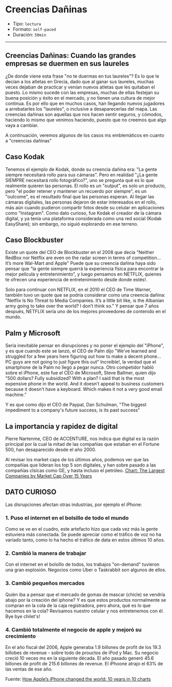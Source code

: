# Creencias Dañinas

* Tipo: `lectura`
* Formato: `self-paced`
* Duración: `50min`

***

## Creencias Dañinas: Cuando las grandes empresas se duermen en sus laureles

¿De donde viene esta frase "no te duermas en tus laureles"?
Es lo que le decían a los atletas en Grecia, dado que al ganar sus laureles,
muchas veces dejaban de practicar y venían nuevos atletas que les quitaban el
puesto. Lo mismo sucede con las empresas, muchas de ellas festejan su buena
posición y éxito en el mercado, y no tienen una cultura de mejor continua. Es
por ello que en muchos casos, han llegando nuevos jugadores a arrebatarles los
"laureles", o inclusive a desaparecerlas del mapa. Las creencias dañinas son
aquellas que nos hacen sentir seguros, y cómodos, haciendo lo mismo que venimos
haciendo, puesto que no creemos que algo vaya a cambiar.

A continuación, veremos algunos de los casos ms emblemáticos en cuanto a
"creencias dañinas"

## Caso Kodak

Tenemos el ejemplo de Kodak, donde su creencia dañina era: "La gente siempre
necesitará rollo para sus cámaras". Pero en realidad "¿La gente SIEMPRE
necesitará rollo fotográfico?", uno se pregunta qué es lo que realmente quieren
las personas. El rollo es un "output", es solo un producto, pero "el poder
retener y mantener un recuerdo por siempre", es un "outcome", es el resultado
final que las personas esperan.
Al llegar las cámaras digitales, las personas dejaron de estar interesados en el
rollo, más aún cuando pudieron compartir fotos desde su celular en aplicaciones
como "Instagram". Como dato curioso, fue Kodak el creador de la cámara digital,
y ya tenía una plataforma considerada como una red social (Kodak EasyShare); sin
embargo, no siguió explorando en ese terreno.

## Caso Blockbuster

Existe un quote del CEO de Blockbuster en el 2008 que decía
"Neither RedBox nor Netflix are even on the radar screen in terms of
competition… It’s more Wal-Mart and Apple"
Puede que su creencia dañina haya sido pensar que "la gente siempre querrá la
experiencia física para encontrar la mejor película y entretenimiento", y luego
pensamos en NETFLIX, quienes te ofrecen una experiencia de entretenimiento desde
donde estés!.

Solo para continuar con NETFLIX, en el 2010 el CEO de Time Warner, también tuvo
un quote que se podría considerar como una creencia dañina: "Netflix Is No
Threat to Media Companies. It’s a little bit like, is the Albanian army going to
take over the world? I don’t think so." Y pensar que 7 años después, NETFLIX
sería uno de los mejores proveedores de contenido en el mundo.

## Palm y Microsoft

Sería inevitable pensar en disrupciones y no poner el ejemplo del "iPhone", y es
que cuando este se lanzó, el CEO de Palm dijo
"We’ve learned and struggled for a few years here figuring out how to make a
decent phone… PC guys are not going to just figure this out"
Increíble!, la verdad que el smartphone de la Palm no llegó a pegar nunca.
Otro competidor habló sobre el iPhone, este fue el CEO de Microsoft, Steve
Ballmer, quien dijo "500 dollars? Fully subsidized? With a plan? I said that is
the most expensive phone in the world. And it doesn’t appeal to business
customers because it doesn’t have a keyboard. Which makes it not a very good
email machine.”

Y es que como dijo el CEO de Paypal, Dan Schulman, "The biggest impediment to a
company's future success, is its past success"


## La importancia y rapidez de digital

Pierre Nartenme, CEO de ACCENTURE, nos indica que digital es la razón principal
por la cual la mitad de las compañías que estaban en el Fortune 500, han
desaparecido desde el año 2000.

Al revisar los market caps de los últimos años, podemos ver que las compañías
que lideran los top 5 son digitales, y han sobre pasado a las compañías clsicas
como GE, y hasta incluso el petróleo.
[Chart: The Largest Companies by Market Cap Over 15 Years](http://www.visualcapitalist.com/chart-largest-companies-market-cap-15-years/)

## DATO CURIOSO

Las disrupciones afectan otras industrias, por ejemplo el iPhone:

### 1. Puso el internet en el bolsillo de todo el mundo

Como se ve en el cuadro, este artefacto hizo que cada vez más la gente estuviera
 más conectada. Se puede apreciar como el tráfico de voz no ha variado tanto,
  como lo ha hecho el tráfico de data en estos últimos 10 años.

### 2. Cambió la manera de trabajar

Con el internet en el bolsillo de todos, los trabajos "on-demand" tuvieron una
gran explosión. Negocios como Uber o Taskrabbit son algunos de ellos.

### 3. Cambió pequeños mercados

Quién iba a pensar que el mercado de gomas de mascar (chicle) se vendría abajo
por la creación del iphone? Y es que estos productos normalmente se compran en
la cola de la caja registradora, pero ahora, qué es lo que hacemos en la cola?
Revisamos nuestro celular y nos entretenemos con él. Bye bye chilet's!

### 4. Cambió totalmente el negocio de apple y mejoró su crecimiento

En el año fiscal del 2006, Apple generaba 1.9 billones de profit de los 19.3
billobes de revenue - sobre todo de prouctos de iPod y Mac. Su negocio creció 10
veces ms en la siguiente década. El año pasado generó 45.6 billones de profit de
215.6 billones de revenue. El iPhoone atrajo el 63% de las ventas de ese año.

Fuente: [How Apple’s iPhone changed the world: 10 years in 10 charts](https://www.recode.net/2017/6/26/15821652/iphone-apple-10-year-anniversary-launch-mobile-stats-smart-phone-steve-jobs)
